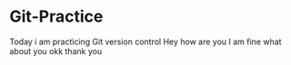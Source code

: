 # Git-Practice

Today i am practicing Git version control
Hey how are you
I am fine what about you
okk thank you
